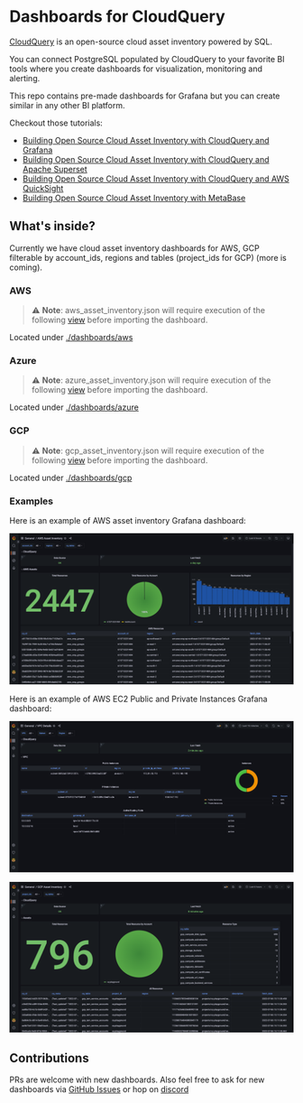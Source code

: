 # Dashboards for CloudQuery

[CloudQuery](https://github.com/cloudquery/cloudquery) is an open-source cloud asset inventory powered by SQL.

You can connect PostgreSQL populated by CloudQuery to your favorite BI tools where you create dashboards for visualization, monitoring and alerting.

This repo contains pre-made dashboards for Grafana but you can create similar in any other BI platform.

Checkout those tutorials:
* [Building Open Source Cloud Asset Inventory with CloudQuery and Grafana](https://www.cloudquery.io/blog/open-source-cloud-asset-inventory-with-cloudquery-and-grafana)
* [Building Open Source Cloud Asset Inventory with CloudQuery and Apache Superset](https://www.cloudquery.io/blog/cloud-asset-inventory-cloudquery-apache-superset)
* [Building Open Source Cloud Asset Inventory with CloudQuery and AWS QuickSight](https://www.cloudquery.io/blog/cloud-asset-inventory-cloudquery-aws-quicksight)
* [Building Open Source Cloud Asset Inventory with MetaBase](https://www.cloudquery.io/blog/cloud-asset-inventory-cloudquery-metabase)


## What's inside?

Currently we have cloud asset inventory dashboards for AWS, GCP filterable by account_ids, regions and tables (project_ids for GCP) (more is coming).

### AWS

> ⚠️ **Note**: aws_asset_inventory.json will require execution of the following [view](https://github.com/cloudquery/cq-provider-aws/blob/main/views/resources.sql) before importing the dashboard.

Located under [./dashboards/aws](./dashboards/aws)

### Azure

> ⚠️ **Note**: azure_asset_inventory.json will require execution of the following [view](https://github.com/cloudquery/cq-provider-azure/blob/main/views/resource.sql) before importing the dashboard.

Located under [./dashboards/azure](./dashboards/azure)

### GCP

> ⚠️ **Note**: gcp_asset_inventory.json will require execution of the following [view](https://github.com/cloudquery/cq-provider-gcp/blob/main/views/resource.sql) before importing the dashboard.

Located under [./dashboards/gcp](./dashboards/gcp)

### Examples

Here is an example of AWS asset inventory Grafana dashboard:

![AWS Asset Inventory](./dashboards/aws/aws_asset_inventory.png)

Here is an example of AWS EC2 Public and Private Instances Grafana dashboard:

![AWS EC2 Public/Private Instances](./dashboards/aws/aws_ec2_public_private.png)

![GCP Asset Inventory](./dashboards/gcp/gcp_asset_inventory.png)

## Contributions

PRs are welcome with new dashboards. Also feel free to ask for new dashboards via [GitHub Issues](https://github.com/cloudquery/grafana-dashboards) or hop on [discord](https://cloudquery.io/discord)

